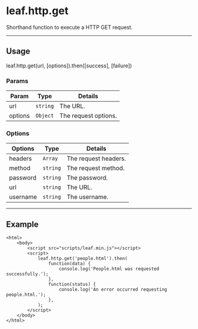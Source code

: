 # leaf.http.get

Shorthand function to execute a HTTP GET request.

----------------------------------------------------------------------

## Usage

leaf.http.get(url, [options]).then([success], [failure])

### Params

| Param           | Type          | Details                          |
| --------------- | ------------- | -------------------------------- |
| url             | `string`      | The URL.                         |
| options         | `Object`      | The request options.             |

### Options

| Options         | Type          | Details                          |
| --------------- | ------------- | -------------------------------- |
| headers         | `Array`       | The request headers.             |
| method          | `string`      | The request method.              |
| password        | `string`      | The password.                    |
| url             | `string`      | The URL.                         |
| username        | `string`      | The username.                    |

----------------------------------------------------------------------

## Example

    <html>
        <body>
            <script src="scripts/leaf.min.js"></script>
            <script>
                leaf.http.get('people.html').then(
            		function(data) {
            			console.log('People.html was requested successfully.');
        			},
            		function(status) {
            			console.log('An error occurred requesting people.html.');
        			},        			
        		);
            </script>
        </body>
    </html>    